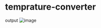 # temprature-converter
output
![image](https://github.com/user-attachments/assets/4ae0043c-2aa9-4dd7-ab42-31df0e6d986e)
